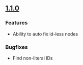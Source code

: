 ## [1.1.0](https://github.com/notarize/eslint-plugin-react-intl-ensure/compare/v1.0.0...v1.1.0)

### Features

- Ability to auto fix id-less nodes

### Bugfixes

- Find non-literal IDs
